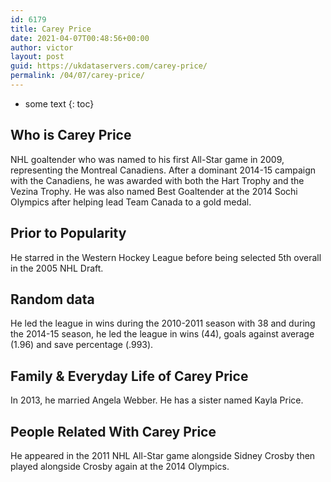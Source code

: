 ```yaml
---
id: 6179
title: Carey Price
date: 2021-04-07T00:48:56+00:00
author: victor
layout: post
guid: https://ukdataservers.com/carey-price/
permalink: /04/07/carey-price/
---
```


* some text
{: toc}


## Who is Carey Price



NHL goaltender who was named to his first All-Star game in 2009, representing the Montreal Canadiens. After a dominant 2014-15 campaign with the Canadiens, he was awarded with both the Hart Trophy and the Vezina Trophy. He was also named Best Goaltender at the 2014 Sochi Olympics after helping lead Team Canada to a gold medal. 

                
                
                
## Prior to Popularity



He starred in the Western Hockey League before being selected 5th overall in the 2005 NHL Draft. 

                
                
                
## Random data



He led the league in wins during the 2010-2011 season with 38 and during the 2014-15 season, he led the league in wins (44), goals against average (1.96) and save percentage (.993). 

                
                
                
## Family & Everyday Life of Carey Price



In 2013, he married Angela Webber. He has a sister named Kayla Price. 

                
                
                
## People Related With Carey Price



He appeared in the 2011 NHL All-Star game alongside Sidney Crosby then played alongside Crosby again at the 2014 Olympics. 

                
              
            
          
          
          